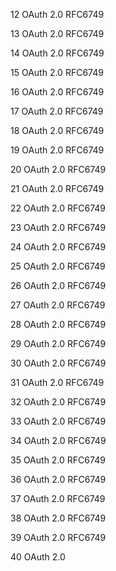 




12
OAuth 2.0 RFC6749






13
OAuth 2.0 RFC6749






14
OAuth 2.0 RFC6749






15
OAuth 2.0 RFC6749






16
OAuth 2.0 RFC6749






17
OAuth 2.0 RFC6749






18
OAuth 2.0 RFC6749






19
OAuth 2.0 RFC6749






20
OAuth 2.0 RFC6749






21
OAuth 2.0 RFC6749






22
OAuth 2.0 RFC6749






23
OAuth 2.0 RFC6749






24
OAuth 2.0 RFC6749






25
OAuth 2.0 RFC6749






26
OAuth 2.0 RFC6749






27
OAuth 2.0 RFC6749






28
OAuth 2.0 RFC6749






29
OAuth 2.0 RFC6749






30
OAuth 2.0 RFC6749






31
OAuth 2.0 RFC6749






32
OAuth 2.0 RFC6749






33
OAuth 2.0 RFC6749






34
OAuth 2.0 RFC6749






35
OAuth 2.0 RFC6749






36
OAuth 2.0 RFC6749






37
OAuth 2.0 RFC6749






38
OAuth 2.0 RFC6749






39
OAuth 2.0 RFC6749






40
OAuth 2.0